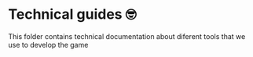 # Technical guides 🤓

This folder contains technical documentation about diferent tools that we use to develop the game
